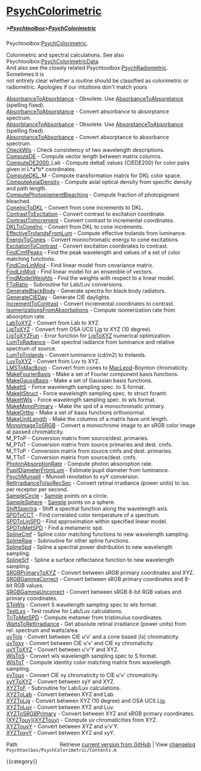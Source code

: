 # [PsychColorimetric](PsychColorimetric)
##### >[Psychtoolbox](Psychtoolbox)>[PsychColorimetric](PsychColorimetric)

Psychtoolbox:[PsychColorimetric](PsychColorimetric).  
  
Colorimetric and spectral calculations.  See also Psychtoolbox:[PsychColorimetricData](PsychColorimetricData).  
And also see the closely related Psychtoolbox:[PsychRadiometric](PsychRadiometric).  Sometimes it is  
not entirely clear whether a routine should be classified as colorimetric or  
radiometric. Apologies if our intuitions don't match yours  
  
  
  [AbsorbanceToAbsorbtance](AbsorbanceToAbsorbtance) - Obsolete.  Use [AbsorbanceToAbsorptance](AbsorbanceToAbsorptance) (spelling fixed).  
  [AbsorbanceToAbsorptance](AbsorbanceToAbsorptance) - Convert absorbance to absorptance spectrum.  
  [AbsorbtanceToAbsorbance](AbsorbtanceToAbsorbance) - Obsolete.  Use [AbsorptanceToAbsorbance](AbsorptanceToAbsorbance) (spelling fixed).  
  [AbsorptanceToAbsorbance](AbsorptanceToAbsorbance) - Convert absorptance to absorbance spectrum.  
  [CheckWls](CheckWls)            - Check consistency of two wavelength descriptions.  
  [ComputeDE](ComputeDE)           - Compute vector length between matrix columns.  
  [ComputeDE2000](ComputeDE2000)\_Lab   - Compute deltaE values (CIEDE200) for color pairs given in L\*a\*b\* coordinates.  
  [ComputeDKL](ComputeDKL)\_M        - Compute transformation matrix for DKL color space.  
  [ComputeAxialDensity](ComputeAxialDensity) - Compute axial optical density from specific density and path length.  
  [ComputePhotopigmentBleaching](ComputePhotopigmentBleaching) - Compute fraction of photopigment bleached.  
  [ConeIncToDKL](ConeIncToDKL)        - Convert from cone increments to DKL.  
  [ContrastToExcitation](ContrastToExcitation) - Convert contrast to excitation coordinate.  
  [ContrastToIncrement](ContrastToIncrement) - Convert contrast to incremental coordinates.  
  [DKLToConeInc](DKLToConeInc)        - Convert from DKL to cone increments.  
  [EffectiveTrolandsFromLum](EffectiveTrolandsFromLum) - Compute effective trolands from luminance.  
  [EnergyToCones](EnergyToCones)       - Convert monochromatic energy to cone excitations.  
  [ExcitationToContrast](ExcitationToContrast) - Convert excitation coordinates to contrast.  
  [FindCmfPeaks](FindCmfPeaks)        - Find the peak wavelength and values of a set of color matching functions.  
  [FindCovLinMod](FindCovLinMod)       - Find linear model from covariance matrix.  
  [FindLinMod](FindLinMod)          - Find linear model for an ensemble of vectors.  
  [FindModelWeights](FindModelWeights)    - Find the weights with respect to a linear model.  
  [FToRatio](FToRatio)            - Subroutine for Lab/Luv conversions.  
  [GenerateBlackBody](GenerateBlackBody)   - Generate spectra for black body radiators.  
  [GenerateCIEDay](GenerateCIEDay)      - Generate CIE daylights.  
  [IncrementToContrast](IncrementToContrast) - Convert incremental coordinates to contrast.  
  [IsomerizationsFromAbsorbptions](IsomerizationsFromAbsorbptions) - Compute isomerization rate from absorption rate.  
  [LabToXYZ](LabToXYZ)            - Convert from Lab to XYZ.  
  [LjgToXYZ](LjgToXYZ)            - Convert from OSA UCS Ljg to XYZ (10 degree).  
  [LjgToXYZFun](LjgToXYZFun)         - Error function for [LjgToXYZ](LjgToXYZ) numerical optimization.  
  [LumToRadiance](LumToRadiance)       - Get spectral radiance from luminance and relative spectrum of source.  
  [LumToTrolands](LumToTrolands)       - Convert luminance (cd/m2) to trolands.  
  [LuvToXYZ](LuvToXYZ)            - Convert from Luv to XYZ.  
  [LMSToMacBoyn](LMSToMacBoyn)        - Convert from cones to [MacLeod](MacLeod)-Boynton chromaticity.  
  [MakeFourierBasis](MakeFourierBasis)    - Make a set of Fourier component basis functions.  
  [MakeGaussBasis](MakeGaussBasis)      - Make a set of Gaussian basis functions.  
  [MakeItS](MakeItS)             - Force wavelength sampling spec. to S format.  
  [MakeItStruct](MakeItStruct)        - Force wavelength sampling spec. to struct foramt.  
  [MakeItWls](MakeItWls)           - Force wavelength sampling spec. to wls format.  
  [MakeMonoPrimary](MakeMonoPrimary)     - Make the spd of a monochromatic primary.  
  [MakeOrtho](MakeOrtho)           - Make a set of basis functions orthonormal.  
  [MakeUnitLength](MakeUnitLength)      - Make the columns of a matrix have unit length.  
  [MonoImageToSRGB](MonoImageToSRGB)     - Convert a monochrome image to an sRGB color image at passed chromaticity.  
  M\_PToP              - Conversion matrix from source/dest. primaries.  
  M\_PToT              - Conversion matrix from source primaries and dest. cmfs.  
  M\_TToP              - Conversion matrix from source cmfs and dest. primaries.  
  M\_TToT              - Conversion matrix from source/dest. cmfs.  
  [PhotonAbsorptionRate](PhotonAbsorptionRate) - Compute photon absoroption rate.  
  [PupilDiameterFromLum](PupilDiameterFromLum) - Estimate pupil diameter from luminance.  
  [PsychMunsell](PsychMunsell)        - Munsell renotation to xyY conversion.  
  [RetIrradianceToIsoRecSec](RetIrradianceToIsoRecSec) - Convert retinal irradiance (power units) to iso. per receptor per second.  
  [SampleCircle](SampleCircle)        - [Sample](Sample) points on a circle.  
  [SampleSphere](SampleSphere)        - [Sample](Sample) points on a sphere.  
  [ShiftSpectra](ShiftSpectra)        - Shift a spectral function along the wavelength axis.  
  [SPDToCCT](SPDToCCT)            - Find correlated color temperature of a spectrum.  
  [SPDToLinSPD](SPDToLinSPD)         - Find approximation within specified linear model.  
  [SPDToMetSPD](SPDToMetSPD)         - Find a metameric spd.  
  [SplineCmf](SplineCmf)           - Spline color matching functions to new wavelength sampling.  
  [SplineRaw](SplineRaw)           - Subroutine for other spline functions.  
  [SplineSpd](SplineSpd)           - Spline a spectral power distribution to new wavelength sampling.  
  [SplineSrf](SplineSrf)           - Spline a surface reflectance function to new wavelength sampling.  
  [SRGBPrimaryToXYZ](SRGBPrimaryToXYZ)    - Convert between sRGB primary coordinates and XYZ.  
  [SRGBGammaCorrect](SRGBGammaCorrect)    - Convert between sRGB primary coordinates and 8-bit RGB values.  
  [SRGBGammaUncorrect](SRGBGammaUncorrect)   - Convert between sRGB 8-bit RGB values and primary coordinates.  
  [SToWls](SToWls)              - Convert S wavelength sampling spec to wls format.  
  [TestLxx](TestLxx)             - Test routine for Lab/Luv calculations.  
  [TriToMetSPD](TriToMetSPD)         - Compute metamer from tristimulus coordinates.  
  [WattsToRetIrradiance](WattsToRetIrradiance) - Get absolute retinal irradiance (power units) from rel. spectrum and watts/area.  
  [uvTols](uvTols)              - Convert between CIE u'v' and a cone based (ls) chromaticity.  
  [uvToxy](uvToxy)              - Convert between CIE u'v' and CIE xy chromaticity.  
  [uvYToXYZ](uvYToXYZ)            - Convert between u'v'Y and XYZ.  
  [WlsToS](WlsToS)              - Convert wls wavelength sampling spec to S format.   
  [WlsToT](WlsToT)              - Compute identity color matching matrix from wavelength sampling.  
  [xyTouv](xyTouv)              - Convert CIE xy chromaticity to CIE u'v' chromaticity.  
  [xyYToXYZ](xyYToXYZ)            - Convert between xyY and XYZ.  
  [XYZToF](XYZToF)              - Subroutine for Lab/Luv calculations.  
  [XYZToLab](XYZToLab)            - Convert between XYZ and Lab.  
  [XYZToLjg](XYZToLjg)            - Convert between XYZ (10 degree) and OSA UCS Ljg.  
  [XYZToLuv](XYZToLuv)            - Convert between XYZ and Luv.  
  [XYZToSRGBPrimary](XYZToSRGBPrimary)    - Convert between XYZ and sRGB primary coordinates.  
  [[XYZTouv](XYZTouv)][(XYZTouv)]((XYZTouv))             - Compute uv chromaticities from XYZ.  
  [XYZTouvY](XYZTouvY)            - Convert between XYZ and u'v'Y.  
  [XYZToxyY](XYZToxyY)            - Convert between XYZ and xyY.  




<div class="code_header" style="text-align:right;">
  <span style="float:left;">Path&nbsp;&nbsp;</span> <span class="counter">Retrieve <a href=
  "https://raw.github.com/Psychtoolbox-3/Psychtoolbox-3/beta/Psychtoolbox/PsychColorimetric/Contents.m">current version from GitHub</a> | View <a href=
  "https://github.com/Psychtoolbox-3/Psychtoolbox-3/commits/beta/Psychtoolbox/PsychColorimetric/Contents.m">changelog</a></span>
</div>
<div class="code">
  <code>Psychtoolbox/PsychColorimetric/Contents.m</code>
</div>

{{category}}